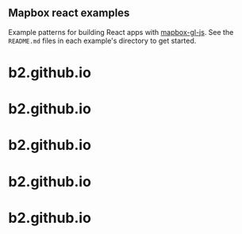 Mapbox react examples
---

Example patterns for building React apps with [mapbox-gl-js](https://github.com/mapbox/mapbox-gl-js). See the `README.md` files in each example's directory to get started.
# b2.github.io
# b2.github.io
# b2.github.io
# b2.github.io
# b2.github.io
